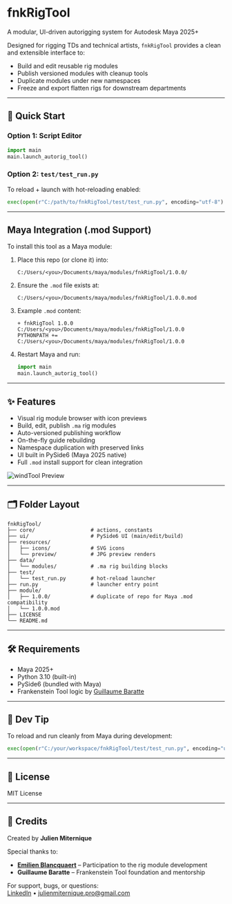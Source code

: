 # fnkRigTool

A modular, UI-driven autorigging system for Autodesk Maya 2025+

Designed for rigging TDs and technical artists, `fnkRigTool` provides a clean and extensible interface to:
- Build and edit reusable rig modules
- Publish versioned modules with cleanup tools
- Duplicate modules under new namespaces
- Freeze and export flatten rigs for downstream departments

---

## 🚀 Quick Start

### Option 1: Script Editor
```python
import main
main.launch_autorig_tool()
```

### Option 2: `test/test_run.py`
To reload + launch with hot-reloading enabled:
```python
exec(open(r"C:/path/to/fnkRigTool/test/test_run.py", encoding="utf-8").read())
```

---

## Maya Integration (.mod Support)

To install this tool as a Maya module:

1. Place this repo (or clone it) into:
   ```
   C:/Users/<you>/Documents/maya/modules/fnkRigTool/1.0.0/
   ```

2. Ensure the `.mod` file exists at:
   ```
   C:/Users/<you>/Documents/maya/modules/fnkRigTool/1.0.0.mod
   ```

3. Example `.mod` content:
   ```
   + fnkRigTool 1.0.0 C:/Users/<you>/Documents/maya/modules/fnkRigTool/1.0.0
   PYTHONPATH += C:/Users/<you>/Documents/maya/modules/fnkRigTool/1.0.0
   ```

4. Restart Maya and run:
   ```python
   import main
   main.launch_autorig_tool()
   ```

---

## ✨ Features

- Visual rig module browser with icon previews
- Build, edit, publish `.ma` rig modules
- Auto-versioned publishing workflow
- On-the-fly guide rebuilding
- Namespace duplication with preserved links
- UI built in PySide6 (Maya 2025 native)
- Full `.mod` install support for clean integration


![windTool Preview](ressources/preview/demoFnkRigTool.gif)

---

## 🗂 Folder Layout

```
fnkRigTool/
├── core/                  # actions, constants
├── ui/                    # PySide6 UI (main/edit/build)
├── resources/
│   ├── icons/             # SVG icons
│   └── preview/           # JPG preview renders
├── data/
│   └── modules/           # .ma rig building blocks
├── test/
│   └── test_run.py        # hot-reload launcher
├── run.py                 # launcher entry point
├── module/
│   ├── 1.0.0/             # duplicate of repo for Maya .mod compatibility
│   └── 1.0.0.mod
├── LICENSE
└── README.md
```

---

## 🛠 Requirements

- Maya 2025+
- Python 3.10 (built-in)
- PySide6 (bundled with Maya)
- Frankenstein Tool logic by [Guillaume Baratte](https://github.com/BaratteG)

---

## 🧪 Dev Tip

To reload and run cleanly from Maya during development:
```python
exec(open(r"C:/your/workspace/fnkRigTool/test/test_run.py", encoding="utf-8").read())
```

---

## 📄 License

MIT License

---

## 🙏 Credits

Created by **Julien Miternique**

Special thanks to:
- [**Emilien Blancquaert**](https://www.linkedin.com/in/emilien-blancquaert/) – Participation to the rig module development
- **Guillaume Baratte** – Frankenstein Tool foundation and mentorship

For support, bugs, or questions:  
[LinkedIn](https://www.linkedin.com/in/julien-miternique/) • julienmiternique.pro@gmail.com
